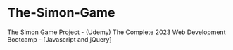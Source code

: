 # The-Simon-Game
The Simon Game Project - (Udemy) The Complete 2023 Web Development Bootcamp - [Javascript and jQuery]
